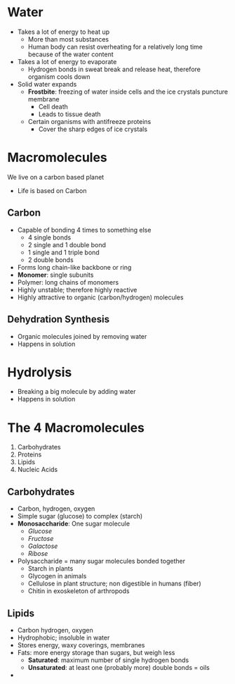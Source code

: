 # Water
- Takes a lot of energy to heat up
	- More than most substances
	- Human body can resist overheating for a relatively long time because of the water content
- Takes a lot of energy to evaporate
	- Hydrogen bonds in sweat break and release heat, therefore organism cools down
- Solid water expands 
	- **Frostbite**: freezing of water inside cells and the ice crystals puncture membrane
		- Cell death
		- Leads to tissue death
	- Certain organisms with antifreeze proteins 
		- Cover the sharp edges of ice crystals
# Macromolecules 
We live on a carbon based planet
- Life is based on Carbon
## Carbon 
- Capable of bonding 4 times to something else 
	- 4 single bonds
	- 2 single and 1 double bond
	- 1 single and 1 triple bond
	- 2 double bonds
- Forms long chain-like backbone or ring
- **Monomer**: single subunits
- Polymer: long chains of monomers
- Highly unstable; therefore highly reactive
- Highly attractive to organic (carbon/hydrogen) molecules
## Dehydration Synthesis
- Organic molecules joined by removing water 
- Happens in solution

# Hydrolysis 
- Breaking a big molecule by adding water
- Happens in solution

# The 4 Macromolecules
1. Carbohydrates
2. Proteins
3. Lipids
4. Nucleic Acids 
## Carbohydrates
- Carbon, hydrogen, oxygen
- Simple sugar (glucose) to complex (starch)
- **Monosaccharide**: One sugar molecule
	- *Glucose*
	- *Fructose*
	- *Galactose*
	- *Ribose*
- Polysaccharide = many sugar molecules bonded together
	- Starch in plants
	- Glycogen in animals
	- Cellulose in plant structure; non digestible in humans (fiber)
	- Chitin in exoskeleton of arthropods
## Lipids
- Carbon hydrogen, oxygen 
- Hydrophobic; insoluble in water
- Stores energy, waxy coverings, membranes
- Fats: more energy storage than sugars, but weigh less
	- **Saturated**: maximum number of single hydrogen bonds
	- **Unsaturated**: at least one (probably more) double bonds = oils
- 